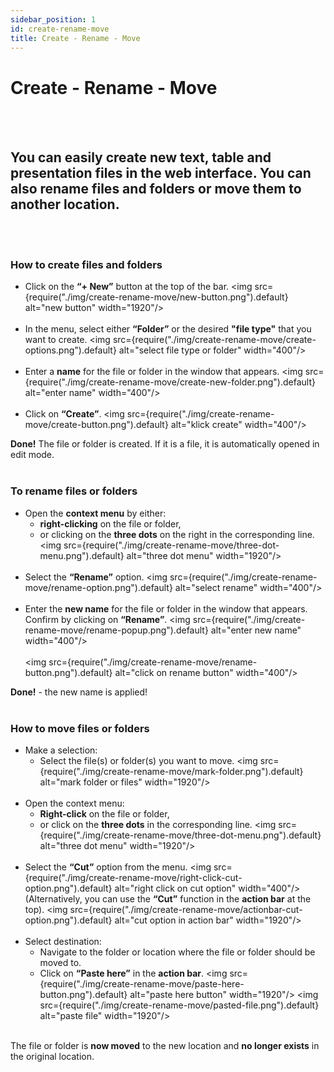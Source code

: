 ```yaml
---
sidebar_position: 1
id: create-rename-move
title: Create - Rename - Move
---
```


# Create - Rename - Move
<br/><br/>

## You can easily create new text, table and presentation files in the web interface. You can also rename files and folders or move them to another location.
<br/><br/>


### How to create files and folders
- Click on the **“+ New”** button at the top of the bar.
<img src={require("./img/create-rename-move/new-button.png").default} alt="new button" width="1920"/>
<br/><br/>
- In the menu, select either **“Folder”** or the desired **"file type"** that you want to create.
<img src={require("./img/create-rename-move/create-options.png").default} alt="select file type or folder" width="400"/>
<br/><br/>
- Enter a **name** for the file or folder in the window that appears.
<img src={require("./img/create-rename-move/create-new-folder.png").default} alt="enter name" width="400"/>
<br/><br/>
- Click on **“Create”**.
<img src={require("./img/create-rename-move/create-button.png").default} alt="klick create" width="400"/>

**Done!** The file or folder is created. If it is a file, it is automatically opened in edit mode.
<br/><br/>


### To rename files or folders
- Open the **context menu** by either: 
    - **right-clicking** on the file or folder,
    - or clicking on the **three dots** on the right in the corresponding line.
<img src={require("./img/create-rename-move/three-dot-menu.png").default} alt="three dot menu" width="1920"/>
<br/><br/>
- Select the **“Rename”** option.
<img src={require("./img/create-rename-move/rename-option.png").default} alt="select rename" width="400"/>
<br/><br/>
- Enter the **new name** for the file or folder in the window that appears.
Confirm by clicking on **“Rename”**.
<img src={require("./img/create-rename-move/rename-popup.png").default} alt="enter new name" width="400"/>
<br/><br/>
<img src={require("./img/create-rename-move/rename-button.png").default} alt="click on rename button" width="400"/>

**Done!** - the new name is applied!
<br/><br/>


### How to move files or folders
- Make a selection: 
    - Select the file(s) or folder(s) you want to move.
<img src={require("./img/create-rename-move/mark-folder.png").default} alt="mark folder or files" width="1920"/>
<br/><br/>
- Open the context menu:
    - **Right-click** on the file or folder,
    - or click on the **three dots** in the corresponding line.
<img src={require("./img/create-rename-move/three-dot-menu.png").default} alt="three dot menu" width="1920"/>
<br/><br/>
- Select the **“Cut”** option from the menu.
<img src={require("./img/create-rename-move/right-click-cut-option.png").default} alt="right click on cut option" width="400"/>
(Alternatively, you can use the **“Cut”** function in the **action bar** at the top).
<img src={require("./img/create-rename-move/actionbar-cut-option.png").default} alt="cut option in action bar" width="1920"/>
<br/><br/>
- Select destination:
    - Navigate to the folder or location where the file or folder should be moved to.
    - Click on **“Paste here”** in the **action bar**.
<img src={require("./img/create-rename-move/paste-here-button.png").default} alt="paste here button" width="1920"/>
<img src={require("./img/create-rename-move/pasted-file.png").default} alt="paste file" width="1920"/>
<br/><br/>

The file or folder is **now moved** to the new location and **no longer exists** in the original location.